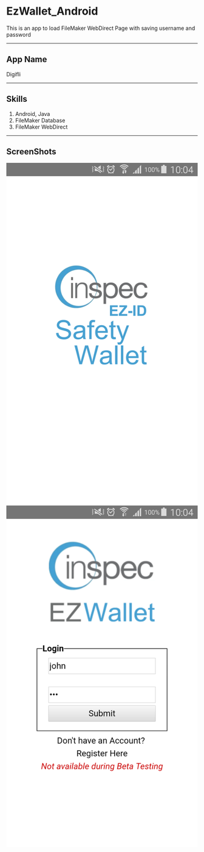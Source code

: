 # EzWallet_Android
This is an app to load FileMaker WebDirect Page with saving username and password


---

## App Name
Digifli

---

## Skills

1. Android, Java
2. FileMaker Database
3. FileMaker WebDirect

---

## ScreenShots

![](./screenshots/Screenshot_1.png)
![](./screenshots/Screenshot_2.png)
